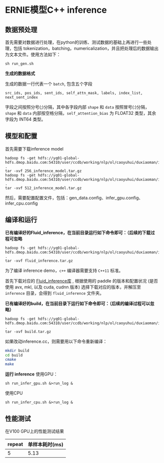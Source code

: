 # ERNIE模型C++ inference


## 数据预处理
首先需要对数据进行处理，在python的训练、测试数据的基础上再进行一些处理，包括 tokenization，batching，numericalization，并且把处理后的数据输出为文本文件。使用方法如下：
```
sh run_gen.sh
```

**生成的数据格式**

生成的数据一行代表一个 `batch`, 包含五个字段

```text
src_ids, pos_ids, sent_ids, self_attn_mask, labels, index_list, next_sent_index
```

字段之间按照分号(;)分隔，其中各字段内部 `shape` 和 `data` 按照冒号(:)分隔，`shape` 和 `data` 内部按空格分隔，`self_attention_bias` 为 FLOAT32 类型，其余字段为 INT64 类型。


## 模型和配置
首先需要下载inference model
```
hadoop fs -get hdfs://yq01-global-hdfs.dmop.baidu.com:54310/user/ccdb/working/nlp/ol/caoyuhui/duxiaoman/inference_c_lib/256_inference_model.tar.gz .
tar -xvf 256_inference_model.tar.gz
hadoop fs -get hdfs://yq01-global-hdfs.dmop.baidu.com:54310/user/ccdb/working/nlp/ol/caoyuhui/duxiaoman/inference_c_lib/512_inference_model.tar.gz .
tar -xvf 512_inference_model.tar.gz
```

然后，需要配置配置文件，包括：gen_data.config、infer_gpu.config、infer_cpu.config


## 编译和运行

**已有编译好的Fluid_inference，在当前目录运行如下命令即可：（后续的下载过程可忽略**
```
hadoop fs -get hdfs://yq01-global-hdfs.dmop.baidu.com:54310/user/ccdb/working/nlp/ol/caoyuhui/duxiaoman/inference_c_lib/fluid_inference.tar.gz .
tar -xvf fluid_inference.tar.gz
```

为了编译 inference demo，`c++` 编译器需要支持 `C++11` 标准。

首先下载对应的 [Fluid_inference库](http://paddlepaddle.org/documentation/docs/zh/1.2/advanced_usage/deploy/inference/build_and_install_lib_cn.html) , 根据使用的 paddle 的版本和配置状况 (是否使用 avx, mkl, 以及 cuda, cudnn 版本) 选择下载对应的版本，并解压至 `inference` 目录，会得到 `fluid_inference` 文件夹。


**已有编译好的build，在当前目录下运行如下命令即可：（后续的编译过程可以忽略）**
```
hadoop fs -get hdfs://yq01-global-hdfs.dmop.baidu.com:54310/user/ccdb/working/nlp/ol/caoyuhui/duxiaoman/inference_c_lib/build.tar.gz .
tar -xvf build.tar.gz
```

如果改动inference.cc，则需要用以下命令重新编译：
``` bash
mkdir build
cd build
cmake
make
```

**运行 inference**
使用GPU：
```
sh run_infer_gpu.sh &>run_log &
```
使用CPU
```
sh run_infer_cpu.sh &>run_log &
```

## 性能测试
在V100 GPU上的性能测试结果

| repeat | 单样本耗时(ms) |
| -----  | -----          |
| 5     | 5.13        |
